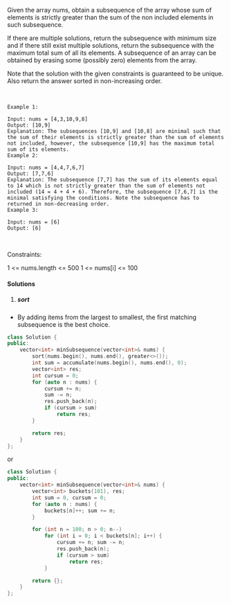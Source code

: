 Given the array nums, obtain a subsequence of the array whose sum of elements is strictly greater than the sum of the non included elements in such subsequence. 

If there are multiple solutions, return the subsequence with minimum size and if there still exist multiple solutions, return the subsequence with the maximum total sum of all its elements. A subsequence of an array can be obtained by erasing some (possibly zero) elements from the array. 

Note that the solution with the given constraints is guaranteed to be unique. Also return the answer sorted in non-increasing order.

 

```
Example 1:

Input: nums = [4,3,10,9,8]
Output: [10,9] 
Explanation: The subsequences [10,9] and [10,8] are minimal such that the sum of their elements is strictly greater than the sum of elements not included, however, the subsequence [10,9] has the maximum total sum of its elements. 
Example 2:

Input: nums = [4,4,7,6,7]
Output: [7,7,6] 
Explanation: The subsequence [7,7] has the sum of its elements equal to 14 which is not strictly greater than the sum of elements not included (14 = 4 + 4 + 6). Therefore, the subsequence [7,6,7] is the minimal satisfying the conditions. Note the subsequence has to returned in non-decreasing order.  
Example 3:

Input: nums = [6]
Output: [6]
```
 

Constraints:

1 <= nums.length <= 500
1 <= nums[i] <= 100


#### Solutions

1. ##### sort

- By adding items from the largest to smallest, the first matching subsequence is the best choice.

```c++
class Solution {
public:
    vector<int> minSubsequence(vector<int>& nums) {
        sort(nums.begin(), nums.end(), greater<>());
        int sum = accumulate(nums.begin(), nums.end(), 0);
        vector<int> res;
        int cursum = 0;
        for (auto n : nums) {
            cursum += n;
            sum -= n;
            res.push_back(n);
            if (cursum > sum)
                return res;
        }

        return res;
    }
};
```

or

```c++
class Solution {
public:
    vector<int> minSubsequence(vector<int>& nums) {
        vector<int> buckets(101), res;
        int sum = 0, cursum = 0;
        for (auto n : nums) {
            buckets[n]++; sum += n;
        }

        for (int n = 100; n > 0; n--)
            for (int i = 0; i < buckets[n]; i++) {
                cursum += n; sum -= n;
                res.push_back(n);
                if (cursum > sum)
                    return res;
            }

        return {};
    }
};
```